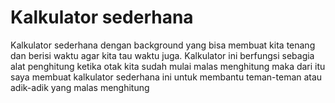 # Kalkulator sederhana 
Kalkulator sederhana dengan background yang bisa membuat kita tenang dan berisi waktu agar kita tau waktu juga.
Kalkulator ini berfungsi sebagia alat penghitung ketika otak kita sudah mulai malas menghitung maka dari itu saya membuat kalkulator sederhana ini untuk membantu teman-teman atau adik-adik yang malas menghitung

